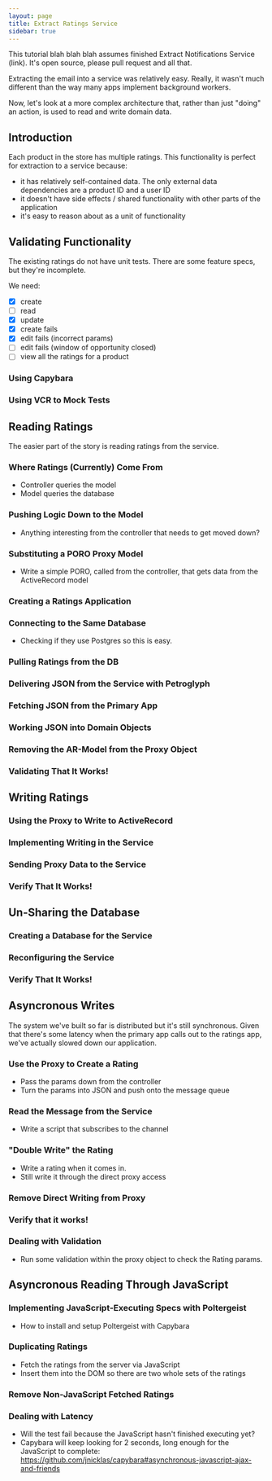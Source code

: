 ```yaml
---
layout: page
title: Extract Ratings Service
sidebar: true
---
```


This tutorial blah blah blah assumes finished Extract Notifications Service (link). It's open source, please pull request and all that.

Extracting the email into a service was relatively easy. Really, it wasn't much different than the way many apps implement background workers.

Now, let's look at a more complex architecture that, rather than just "doing" an action, is used to read and write domain data.

## Introduction

Each product in the store has multiple ratings. This functionality is perfect for extraction to a service because:

* it has relatively self-contained data. The only external data dependencies are a product ID and a user ID
* it doesn't have side effects / shared functionality with other parts of the application
* it's easy to reason about as a unit of functionality

## Validating Functionality

The existing ratings do not have unit tests. There are some feature specs, but they're incomplete.

We need:

-[x] create
-[ ] read
-[x] update
-[x] create fails
-[x] edit fails (incorrect params)
-[ ] edit fails (window of opportunity closed)
-[ ] view all the ratings for a product

### Using Capybara 

### Using VCR to Mock Tests

## Reading Ratings

The easier part of the story is reading ratings from the service.

### Where Ratings (Currently) Come From

* Controller queries the model
* Model queries the database

### Pushing Logic Down to the Model

* Anything interesting from the controller that needs to get moved down?

### Substituting a PORO Proxy Model

* Write a simple PORO, called from the controller, that gets data from the ActiveRecord model

### Creating a Ratings Application

### Connecting to the Same Database

* Checking if they use Postgres so this is easy.

### Pulling Ratings from the DB

### Delivering JSON from the Service with Petroglyph

### Fetching JSON from the Primary App

### Working JSON into Domain Objects

### Removing the AR-Model from the Proxy Object

### Validating That It Works!

## Writing Ratings

### Using the Proxy to Write to ActiveRecord

### Implementing Writing in the Service

### Sending Proxy Data to the Service

### Verify That It Works!

## Un-Sharing the Database

### Creating a Database for the Service

### Reconfiguring the Service

### Verify That It Works!

## Asyncronous Writes

The system we've built so far is distributed but it's still synchronous. Given that there's some latency when the primary app calls out to the ratings app, we've actually slowed down our application.

### Use the Proxy to Create a Rating

* Pass the params down from the controller
* Turn the params into JSON and push onto the message queue

### Read the Message from the Service

* Write a script that subscribes to the channel

### "Double Write" the Rating

* Write a rating when it comes in.
* Still write it through the direct proxy access

### Remove Direct Writing from Proxy

### Verify that it works!

### Dealing with Validation

* Run some validation within the proxy object to check the Rating params.

## Asyncronous Reading Through JavaScript

### Implementing JavaScript-Executing Specs with Poltergeist

* How to install and setup Poltergeist with Capybara

### Duplicating Ratings

* Fetch the ratings from the server via JavaScript
* Insert them into the DOM so there are two whole sets of the ratings

### Remove Non-JavaScript Fetched Ratings

### Dealing with Latency

* Will the test fail because the JavaScript hasn't finished executing yet?
* Capybara will keep looking for 2 seconds, long enough for the JavaScript to complete: https://github.com/jnicklas/capybara#asynchronous-javascript-ajax-and-friends
